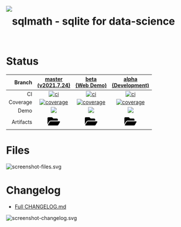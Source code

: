 [<img align="left" height="100" src="asset-image-logo-512.svg"/>](https://github.com/sqlmath/sqlmath.js)


# sqlmath - sqlite for data-science

&nbsp;


# Status
| Branch | [master<br>(v2021.7.24)](https://github.com/sqlmath/sqlmath.js/tree/master) | [beta<br>(Web Demo)](https://github.com/sqlmath/sqlmath.js/tree/beta) | [alpha<br>(Development)](https://github.com/sqlmath/sqlmath.js/tree/alpha) |
|--:|:--:|:--:|:--:|
| CI | [![ci](https://github.com/sqlmath/sqlmath.js/actions/workflows/ci.yml/badge.svg?branch=master)](https://github.com/sqlmath/sqlmath.js/actions?query=branch%3Amaster) | [![ci](https://github.com/sqlmath/sqlmath.js/actions/workflows/ci.yml/badge.svg?branch=beta)](https://github.com/sqlmath/sqlmath.js/actions?query=branch%3Abeta) | [![ci](https://github.com/sqlmath/sqlmath.js/actions/workflows/ci.yml/badge.svg?branch=alpha)](https://github.com/sqlmath/sqlmath.js/actions?query=branch%3Aalpha) |
| Coverage | [![coverage](https://sqlmath.github.io/sqlmath.js/branch-master/.build/coverage/coverage-badge.svg)](https://sqlmath.github.io/sqlmath.js/branch-master/.build/coverage/index.html) | [![coverage](https://sqlmath.github.io/sqlmath.js/branch-beta/.build/coverage/coverage-badge.svg)](https://sqlmath.github.io/sqlmath.js/branch-beta/.build/coverage/index.html) | [![coverage](https://sqlmath.github.io/sqlmath.js/branch-alpha/.build/coverage/coverage-badge.svg)](https://sqlmath.github.io/sqlmath.js/branch-alpha/.build/coverage/index.html) |
| Demo | [<img src="asset-image-logo-512.svg" height="32">](https://sqlmath.github.io/sqlmath.js/branch-master/index.html) | [<img src="asset-image-logo-512.svg" height="32">](https://sqlmath.github.io/sqlmath.js/branch-beta/index.html) | [<img src="asset-image-logo-512.svg" height="32">](https://sqlmath.github.io/sqlmath.js/branch-alpha/index.html) |
| Artifacts | [<img src="asset-image-folder-open-solid.svg" height="30">](https://github.com/sqlmath/sqlmath.js/tree/gh-pages/branch-master/.build) | [<img src="asset-image-folder-open-solid.svg" height="30">](https://github.com/sqlmath/sqlmath.js/tree/gh-pages/branch-beta/.build) | [<img src="asset-image-folder-open-solid.svg" height="30">](https://github.com/sqlmath/sqlmath.js/tree/gh-pages/branch-alpha/.build) |


# Files
![screenshot-files.svg](https://sqlmath.github.io/sqlmath.js/branch-beta/.build/screenshot-files.svg)


# Changelog
- [Full CHANGELOG.md](CHANGELOG.md)

![screenshot-changelog.svg](https://sqlmath.github.io/sqlmath.js/branch-beta/.build/screenshot-changelog.svg)
